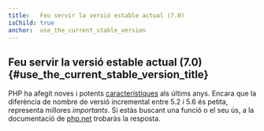 ```yaml
---
title:   Feu servir la versió estable actual (7.0)
isChild: true
anchor:  use_the_current_stable_version
---
```


## Feu servir la versió estable actual (7.0) {#use_the_current_stable_version_title}

PHP ha afegit noves i potents [característiques](#language_highlights) als últims anys. Encara que la diferència de
nombre de versió incremental entre 5.2 i 5.6 és petita, representa millores _importants_. Si estàs buscant una funció o el seu ús, a la documentació de [php.net][php-docs] trobaràs la resposta.

[php-release]: http://php.net/downloads.php
[php-docs]: http://php.net/manual/
[php70-bc]: http://php.net/manual/migration70.incompatible.php
